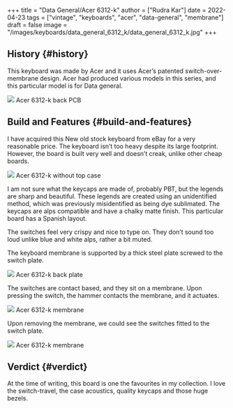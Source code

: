 +++
title = "Data General/Acer 6312-k"
author = ["Rudra Kar"]
date = 2022-04-23
tags = ["vintage", "keyboards", "acer", "data-general", "membrane"]
draft = false
image = "/images/keyboards/data_general_6312_k/data_general_6312_k.jpg"
+++

## History {#history}

This keyboard was made by Acer and it uses Acer’s patented
switch-over-membrane design. Acer had produced various models in this
series, and this particular model is for Data general.

<div class="post-image">
  <img src="/images/keyboards/data_general_6312_k/data_general_6312_k_back.jpg" loading="lazy"/>
  <span class="img-description"> Acer 6312-k back PCB</span>
</div>


## Build and Features {#build-and-features}

I have acquired this New old stock keyboard from eBay for a very
reasonable price. The keyboard isn’t too heavy despite its large footprint.
However, the board is built very well and doesn’t creak, unlike other
cheap boards.

<div class="post-image">
  <img src="/images/keyboards/data_general_6312_k/data_general_6312_k_no_case.jpg" loading="lazy"/>
  <span class="img-description"> Acer 6312-k without top case </span>
</div>

I am not sure what the keycaps are made of, probably PBT, but the legends
are sharp and beautiful. These legends are created using an unidentified
method, which was previously misidentified as being dye sublimated. The
keycaps are alps compatible and have a chalky matte finish. This
particular board has a Spanish layout.

The switches feel very crispy and nice to type on. They don’t sound too
loud unlike blue and white alps, rather a bit muted.

The keyboard membrane is supported by a thick steel plate screwed to the
switch plate.

<div class="post-image">
  <img src="/images/keyboards/data_general_6312_k/data_general_6312_k_back_plate.jpg" loading="lazy"/>
  <span class="img-description"> Acer 6312-k back plate </span>
</div>

The switches are contact based, and they sit on a membrane. Upon pressing
the switch, the hammer contacts the membrane, and it actuates.

<div class="post-image">
  <img src="/images/keyboards/data_general_6312_k/data_general_6312_k_membrane.jpg" loading="lazy"/>
  <span class="img-description"> Acer 6312-k membrane </span>
</div>

Upon removing the membrane, we could see the switches fitted to the switch plate.

<div class="post-image">
  <img src="/images/keyboards/data_general_6312_k/data_general_6312_k_switch_plate.jpg" loading="lazy"/>
  <span class="img-description"> Acer 6312-k membrane </span>
</div>


## Verdict {#verdict}

At the time of writing, this board is one the favourites in my collection.
I love the switch-travel, the case acoustics, quality keycaps and
those huge bezels.
